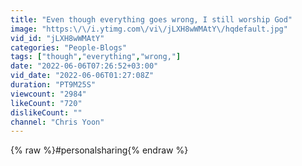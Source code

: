 ```yaml
---
title: "Even though everything goes wrong, I still worship God"
image: "https:\/\/i.ytimg.com\/vi\/jLXH8wWMAtY\/hqdefault.jpg"
vid_id: "jLXH8wWMAtY"
categories: "People-Blogs"
tags: ["though","everything","wrong,"]
date: "2022-06-06T07:26:52+03:00"
vid_date: "2022-06-06T01:27:08Z"
duration: "PT9M25S"
viewcount: "2984"
likeCount: "720"
dislikeCount: ""
channel: "Chris Yoon"
---
```

{% raw %}#personalsharing{% endraw %}

